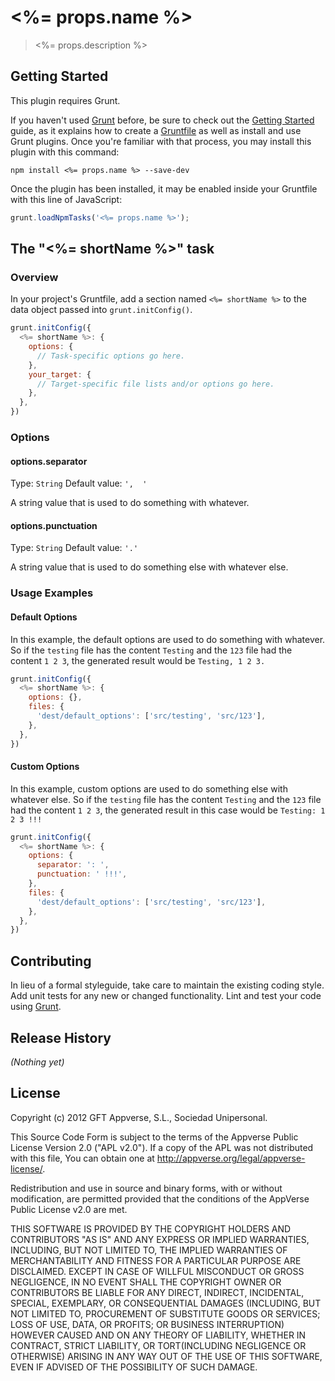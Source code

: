 # <%= props.name %>

> <%= props.description %>

## Getting Started
This plugin requires Grunt.

If you haven't used [Grunt](http://gruntjs.com/) before, be sure to check out the [Getting Started](http://gruntjs.com/getting-started) guide, as it explains how to create a [Gruntfile](http://gruntjs.com/sample-gruntfile) as well as install and use Grunt plugins. Once you're familiar with that process, you may install this plugin with this command:

```shell
npm install <%= props.name %> --save-dev
```

Once the plugin has been installed, it may be enabled inside your Gruntfile with this line of JavaScript:

```js
grunt.loadNpmTasks('<%= props.name %>');
```

## The "<%= shortName %>" task

### Overview
In your project's Gruntfile, add a section named `<%= shortName %>` to the data object passed into `grunt.initConfig()`.

```js
grunt.initConfig({
  <%= shortName %>: {
    options: {
      // Task-specific options go here.
    },
    your_target: {
      // Target-specific file lists and/or options go here.
    },
  },
})
```

### Options

#### options.separator
Type: `String`
Default value: `',  '`

A string value that is used to do something with whatever.

#### options.punctuation
Type: `String`
Default value: `'.'`

A string value that is used to do something else with whatever else.

### Usage Examples

#### Default Options
In this example, the default options are used to do something with whatever. So if the `testing` file has the content `Testing` and the `123` file had the content `1 2 3`, the generated result would be `Testing, 1 2 3.`

```js
grunt.initConfig({
  <%= shortName %>: {
    options: {},
    files: {
      'dest/default_options': ['src/testing', 'src/123'],
    },
  },
})
```

#### Custom Options
In this example, custom options are used to do something else with whatever else. So if the `testing` file has the content `Testing` and the `123` file had the content `1 2 3`, the generated result in this case would be `Testing: 1 2 3 !!!`

```js
grunt.initConfig({
  <%= shortName %>: {
    options: {
      separator: ': ',
      punctuation: ' !!!',
    },
    files: {
      'dest/default_options': ['src/testing', 'src/123'],
    },
  },
})
```

## Contributing
In lieu of a formal styleguide, take care to maintain the existing coding style. Add unit tests for any new or changed functionality. Lint and test your code using [Grunt](http://gruntjs.com/).

## Release History
_(Nothing yet)_

## License
Copyright (c) 2012 GFT Appverse, S.L., Sociedad Unipersonal.

This Source  Code Form  is subject to the  terms of  the Appverse Public License
Version 2.0  ("APL v2.0").  If a copy of  the APL  was not  distributed with this
file, You can obtain one at <http://appverse.org/legal/appverse-license/>.

Redistribution and use in  source and binary forms, with or without modification,
are permitted provided that the  conditions  of the  AppVerse Public License v2.0
are met.

THIS SOFTWARE IS PROVIDED BY THE  COPYRIGHT HOLDERS  AND CONTRIBUTORS "AS IS" AND
ANY EXPRESS  OR IMPLIED WARRANTIES, INCLUDING, BUT  NOT LIMITED TO,   THE IMPLIED
WARRANTIES   OF  MERCHANTABILITY   AND   FITNESS   FOR A PARTICULAR  PURPOSE  ARE
DISCLAIMED. EXCEPT IN CASE OF WILLFUL MISCONDUCT OR GROSS NEGLIGENCE, IN NO EVENT
SHALL THE  COPYRIGHT OWNER  OR  CONTRIBUTORS  BE LIABLE FOR ANY DIRECT, INDIRECT,
INCIDENTAL,  SPECIAL,   EXEMPLARY,  OR CONSEQUENTIAL DAMAGES  (INCLUDING, BUT NOT
LIMITED TO,  PROCUREMENT OF SUBSTITUTE  GOODS OR SERVICES;  LOSS OF USE, DATA, OR
PROFITS; OR BUSINESS INTERRUPTION) HOWEVER CAUSED AND ON ANY THEORY OF LIABILITY,
WHETHER IN CONTRACT, STRICT LIABILITY, OR TORT(INCLUDING NEGLIGENCE OR OTHERWISE)
ARISING  IN  ANY WAY OUT  OF THE USE  OF THIS  SOFTWARE,  EVEN  IF ADVISED OF THE
POSSIBILITY OF SUCH DAMAGE.
